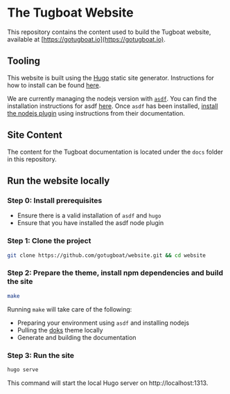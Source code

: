# The Tugboat Website

This repository contains the content used to build the Tugboat website, available at [https://gotugboat.io](https://gotugboat.io).

## Tooling
This website is built using the [Hugo](https://gohugo.io/) static site generator. Instructions for how to install can be found [here](https://gohugo.io/getting-started/installing/).

We are currently managing the nodejs version with [`asdf`](https://asdf-vm.com/). You can find the installation instructions for asdf [here](https://asdf-vm.com/guide/getting-started.html). Once `asdf` has been installed, [install the nodejs plugin](https://github.com/asdf-vm/asdf-nodejs#install) using instructions from their documentation.

## Site Content

The content for the Tugboat documentation is located under the `docs` folder in this repository.

## Run the website locally

### Step 0: Install prerequisites

- Ensure there is a valid installation of `asdf` and `hugo`
- Ensure that you have installed the asdf node plugin

### Step 1: Clone the project

```bash
git clone https://github.com/gotugboat/website.git && cd website
```

### Step 2: Prepare the theme, install npm dependencies and build the site

```bash
make
```

Running `make` will take care of the following:

- Preparing your environment using `asdf` and installing nodejs
- Pulling the [doks](https://getdoks.org/) theme locally
- Generate and building the documentation

### Step 3: Run the site
```bash
hugo serve
```

This command will start the local Hugo server on http://localhost:1313.
